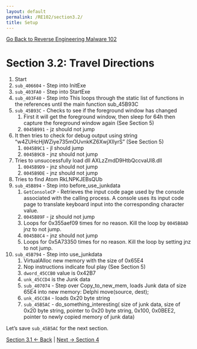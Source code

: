 ```yaml
---
layout: default
permalink: /RE102/section3.2/
title: Setup
---
```

[Go Back to Reverse Engineering Malware 102](https://securedorg.github.io/RE102/)

# Section 3.2: Travel Directions #

1. Start
2. `sub_406604` -  Step into InitExe 
3. `sub_403FA0` -  Step into StartExe
4. `sub_403F40` -  Step into This loops through the static list of functions in the references until the main function sub_45B93C
5. `sub_45B93C` - Checks to see if the foreground window has changed
    1. First it will get the foreground window, then sleep for 64h then capture the foreground window again (See Section 5)
    2. `0045B991` - jz should not jump
6. It then tries to check for debug output using string “w4ZUHcHjWZiye735mOUvnkKZ6XwjXIlyrS” (See Section 5)
    1. `0045B9C1` - jl should  jump
    2. `0045B9CB` - jnz should not jump
7. Tries to unsuccessfully load dll AXLzZmdD9HtbQccvaUl8.dll
    1. `0045B9D9` - jnz should not jump
    2. `0045B9DE` - jnz should not jump
8. Tries to find Atom RkLNPKJEBsQUb
9. `sub_45B894` - Step into before_use_junkdata
    1. `GetConsoleCP` - Retrieves the input code page used by the console associated with the calling process. A console uses its input code page to translate keyboard input into the corresponding character value.
    2. `0045B89F` - jz should not jump
    3. Loops for 0x355aef09 times for no reason. Kill the loop by `0045B8AD` jnz to not jump.
    4. `0045B8C4` - jnz should not jump
    5. Loops for 0x5A73350 times for no reason. Kill the loop by setting jnz to not jump.
10. `sub_45B794` - Step into use_junkdata
    1. VirtualAlloc new memory with the size of 0x65E4
    2. Nop instructions indicate foul play (See Section 5)
    3. `dword_45CCB0` value is 0x42B7
    4. `unk_45CCD4` is the Junk data
    5. `sub_407074` - Step over Copy_to_new_mem, loads Junk data of size 65E4 into new memory: Delphi move(source, dest);
    6. `unk_45CCB4` - loads 0x20 byte string
    7. `sub_45B5AC` - do_something_interesting( size of junk data, size of 0x20 byte string, pointer to 0x20 byte string, 0x100, 0x0BEE2, pointer to newly copied memory of junk data)

Let’s save `sub_45B5AC` for the next section.

[Section 3.1 <- Back](https://securedorg.github.io/RE102/section3.1) | [Next -> Section 4](https://securedorg.github.io/RE102/section4)